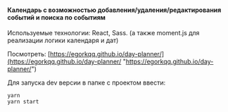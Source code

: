 #### Календарь c возможностью добавления/удаления/редактирования событий и поиска по событиям

Используемые технологии: React, Sass. (а также moment.js для реализации логики календаря и дат)

Посмотреть: [https://egorkqq.github.io/day-planner/](https://egorkqq.github.io/day-planner/ "https://egorkqq.github.io/day-planner/")

Для запуска dev версии в папке с проектом ввести:

    yarn
    yarn start
